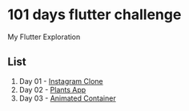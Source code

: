 # 101 days flutter challenge

My Flutter Exploration 

## List 

1. Day 01 - [Instagram Clone](https://github.com/kharisazhar/daily_flutter/tree/master/instagram_app)
2. Day 02 - [Plants App](https://github.com/kharisazhar/daily_flutter/tree/master/plants_app)
2. Day 03 - [Animated Container](https://github.com/kharisazhar/daily_flutter/tree/master/flutter_animate_container)


